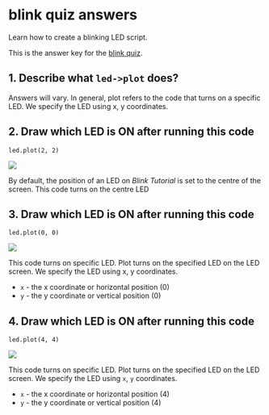 # blink quiz answers

Learn how to create a blinking LED script. 

This is the answer key for the [blink quiz](/microbit/lessons/blink/quiz).

## 1. Describe what `led->plot` does?

Answers will vary. In general, plot refers to the code that turns on a specific LED. We specify the LED using x, y coordinates.

## 2. Draw which LED is ON after running this code

```
led.plot(2, 2)
```

![](/static/mb/lessons/blink-0.png)

By default, the position of an LED on *Blink Tutorial* is set to the centre of the screen. This code turns on the centre LED

## 3. Draw which LED is ON after running this code

```
led.plot(0, 0)
```

![](/static/mb/lessons/blink-1.png)

This code turns on specific LED. Plot turns on the specified LED on the LED screen. We specify the LED using x, y coordinates.

* ``x`` - the x coordinate or horizontal position (0)
* ``y`` - the y coordinate or vertical position (0)

## 4. Draw which LED is ON after running this code

```
led.plot(4, 4)
```

![](/static/mb/lessons/blink-2.png)

This code turns on specific LED. Plot turns on the specified LED on the LED screen. We specify the LED using ``x``, ``y`` coordinates.

* ``x`` - the x coordinate or horizontal position (4)
* ``y`` - the y coordinate or vertical position (4)

